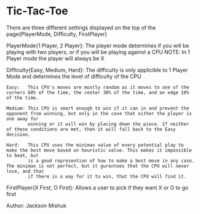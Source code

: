 # Tic-Tac-Toe

There are three different settings displayed on the top of the page{PlayerMode, Difficulty, FirstPlayer}

PlayerMode{1 Player, 2 Player}:
    The player mode determines if you will be playing with two players, or if you will be playing against a CPU
    NOTE: In 1 Player mode the player will always be X

Difficulty{Easy, Medium, Hard}:
    The difficulty is only applicible to 1 Player Mode and determines the level of difficulty of the CPU

    Easy:   This CPU's moves are mostly random as it moves to one of the corners 60% of the time, the center 30% of the time, and an edge 10% of the time.

    Medium: This CPU is smart enough to win if it can in and prevent the opponent from winning, but only in the case that either the player is one away for 
            winning or it will win by placing down the piece. If neither of these conditions are met, then it will fall back to the Easy decision.

    Hard:   This CPU uses the minimax value of every potential play to make the best move based on heuristic value. This makes it impossible to beat, but
            is a good represention of how to make a best move in any case. The minimax is not perfect, but it gurentees that the CPU will never lose, and that 
            if there is a way for it to win, that the CPU will find it.

FirstPlayer{X First, O First}:
    Allows a user to pick if they want X or O to go first


Author: Jackson Mishuk
